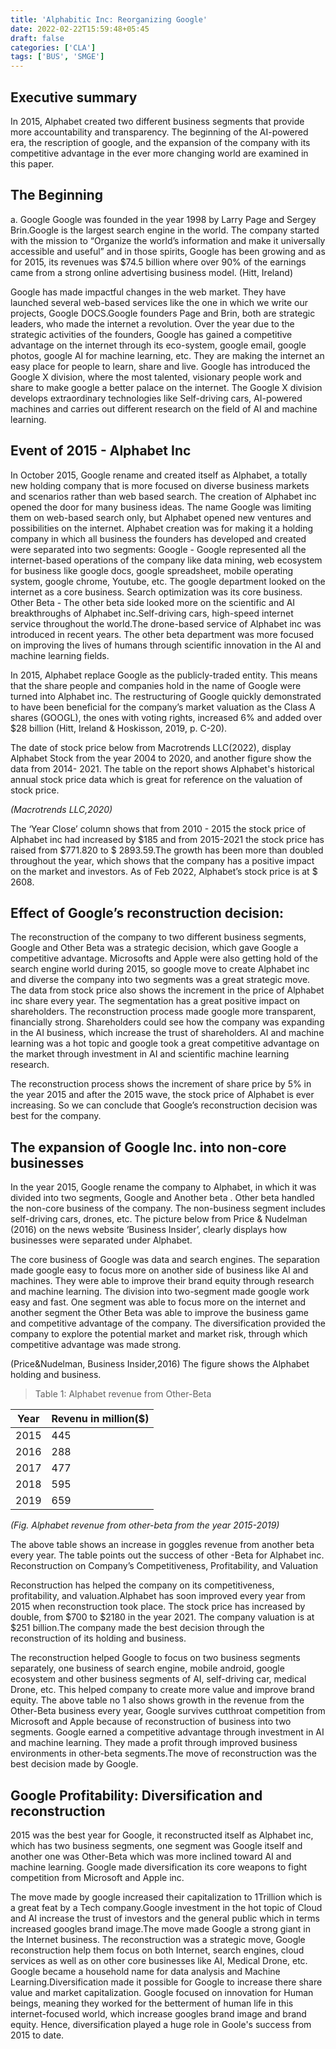 ```yaml
---
title: 'Alphabitic Inc: Reorganizing Google'
date: 2022-02-22T15:59:48+05:45
draft: false
categories: ['CLA']
tags: ['BUS', 'SMGE']
---
```


## Executive summary

In 2015, Alphabet created two different business segments that provide more accountability and transparency. The beginning of the AI-powered era, the rescription of google, and the expansion of the company with its competitive advantage in the ever more changing world are examined in this paper.

## The Beginning

a. Google
Google was founded in the year 1998 by Larry Page and Sergey Brin.Google is the largest search engine in the world. The company started with the mission to “Organize the world’s information and make it universally accessible and useful” and in those spirits, Google has been growing and as for 2015, its revenues was $74.5 billion where over 90% of the earnings came from a strong online advertising business model. (Hitt, Ireland)

Google has made impactful changes in the web market. They have launched several web-based services like the one in which we write our projects, Google DOCS.Google founders Page and Brin, both are strategic leaders, who made the internet a revolution. Over the year due to the strategic activities of the founders, Google has gained a competitive advantage on the internet through its eco-system, google email, google photos, google AI for machine learning, etc. They are making the internet an easy place for people to learn, share and live. Google has introduced the Google X division, where the most talented, visionary people work and share to make google a better palace on the internet. The Google X division develops extraordinary technologies like Self-driving cars, AI-powered machines and carries out different research on the field of AI and machine learning.

## Event of 2015 - Alphabet Inc

In October 2015, Google rename and created itself as Alphabet, a totally new holding company that is more focused on diverse business markets and scenarios rather than web based search. The creation of Alphabet inc opened the door for many business ideas. The name Google was limiting them on web-based search only, but Alphabet opened new ventures and possibilities on the internet. Alphabet creation was for making it a holding company in which all business the founders has developed and created were separated into two segments:
Google - Google represented all the internet-based operations of the company like data mining, web ecosystem for business like google docs, google spreadsheet, mobile operating system, google chrome, Youtube, etc. The google department looked on the internet as a core business. Search optimization was its core business.
Other Beta - The other beta side looked more on the scientific and AI breakthroughs of Alphabet inc.Self-driving cars, high-speed internet service throughout the world.The drone-based service of Alphabet inc was introduced in recent years. The other beta department was more focused on improving the lives of humans through scientific innovation in the AI and machine learning fields.

In 2015, Alphabet replace Google as the publicly-traded entity. This means that the share people and companies hold in the name of Google were turned into Alphabet inc. The restructuring of Google quickly demonstrated to have been beneficial for the company’s market valuation as the Class A shares (GOOGL), the ones with voting rights, increased 6% and added over $28 billion (Hitt, Ireland & Hoskisson, 2019, p. C-20).

The date of stock price below from Macrotrends LLC(2022), display Alphabet Stock from the year 2004 to 2020, and another figure show the data from 2014- 2021. The table on the report shows Alphabet's historical annual stock price data which is great for reference on the valuation of stock price.

*(Macrotrends LLC,2020)*


The ‘Year Close’ column shows that from 2010 - 2015 the stock price of Alphabet inc had increased by $185 and from 2015-2021 the stock price has raised from $771.820 to $ 2893.59.The growth has been more than doubled throughout the year, which shows that the company has a positive impact on the market and investors.
As of Feb 2022, Alphabet’s stock price is at $ 2608.

## Effect of Google’s reconstruction decision:

The reconstruction of the company to two different business segments, Google and Other Beta was a strategic decision, which gave Google a competitive advantage. Microsofts and Apple were also getting hold of the search engine world during 2015, so google move to create Alphabet inc and diverse the company into two segments was a great strategic move. The data from stock price also shows the increment in the price of Alphabet inc share every year. The segmentation has a great positive impact on shareholders. The reconstruction process made google more transparent, financially strong. Shareholders could see how the company was expanding in the AI business, which increase the trust of shareholders. AI and machine learning was a hot topic and google took a great competitive advantage on the market through investment in AI and scientific machine learning research.

The reconstruction process shows the increment of share price by 5% in the year 2015 and after the 2015 wave, the stock price of Alphabet is ever increasing. So we can conclude that Google’s reconstruction decision was best for the company.

## The expansion of Google Inc. into non-core businesses

In the year 2015, Google rename the company to Alphabet, in which it was divided into two segments, Google and Another beta . Other beta handled the non-core business of the company. The non-business segment includes self-driving cars, drones, etc. The picture below from Price & Nudelman (2016) on the news website ‘Business Insider’, clearly displays how businesses were separated under Alphabet.

The core business of Google was data and search engines. The separation made google easy to focus more on another side of business like AI and machines. They were able to improve their brand equity through research and machine learning. The division into two-segment made google work easy and fast. One segment was able to focus more on the internet and another segment the Other Beta was able to improve the business game and competitive advantage of the company. The diversification provided the company to explore the potential market and market risk, through which competitive advantage was made strong.

(Price&Nudelman, Business Insider,2016)
The figure shows the Alphabet holding and business.

> Table 1: Alphabet revenue from Other-Beta

| Year | Revenu in million($) |
| ---- | -------------------- |
| 2015 | 445                  |
| 2016 | 288                  |
| 2017 | 477                  |
| 2018 | 595                  |
| 2019 | 659                  |

_(Fig. Alphabet revenue from other-beta from the year 2015-2019)_

The above table shows an increase in goggles revenue from another beta every year. The table points out the success of other -Beta for Alphabet inc.
Reconstruction on Company’s Competitiveness, Profitability, and Valuation

Reconstruction has helped the company on its competitiveness, profitability, and valuation.Alphabet has soon improved every year from 2015 when reconstruction took place. The stock price has increased by double, from $700 to $2180 in the year 2021. The company valuation is at $251 billion.The company made the best decision through the reconstruction of its holding and business.

The reconstruction helped Google to focus on two business segments separately, one business of search engine, mobile android, google ecosystem and other business segments of AI, self-driving car, medical Drone, etc. This helped company to create more value and improve brand equity.
The above table no 1 also shows growth in the revenue from the Other-Beta business every year, Google survives cutthroat competition from Microsoft and Apple because of reconstruction of business into two segments. Google earned a competitive advantage through investment in AI and machine learning. They made a profit through improved business environments in other-beta segments.The move of reconstruction was the best decision made by Google.

## Google Profitability: Diversification and reconstruction

2015 was the best year for Google, it reconstructed itself as Alphabet inc, which has two business segments, one segment was Google itself and another one was Other-Beta which was more inclined toward AI and machine learning. Google made diversification its core weapons to fight competition from Microsoft and Apple inc.

The move made by google increased their capitalization to 1Trillion which is a great feat by a Tech company.Google investment in the hot topic of Cloud and AI increase the trust of investors and the general public which in terms increased googles brand image.The move made Google a strong giant in the Internet business. The reconstruction was a strategic move, Google reconstruction help them focus on both Internet, search engines, cloud services as well as on other core businesses like AI, Medical Drone, etc. Google became a household name for data analysis and Machine Learning.Diversification made it possible for Google to increase there share value and market capitalization. Google focused on innovation for Human beings, meaning they worked for the betterment of human life in this internet-focused world, which increase googles brand image and brand equity. Hence, diversification played a huge role in Goole's success from 2015 to date.
